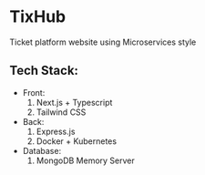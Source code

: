 # TixHub
Ticket platform website using Microservices style

## Tech Stack:
* Front:
  1. Next.js + Typescript
  2. Tailwind CSS
* Back:
  1. Express.js
  2. Docker + Kubernetes
* Database:
  1. MongoDB Memory Server
